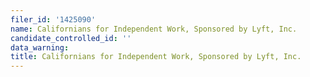 ```yaml
---
filer_id: '1425090'
name: Californians for Independent Work, Sponsored by Lyft, Inc.
candidate_controlled_id: ''
data_warning: 
title: Californians for Independent Work, Sponsored by Lyft, Inc.
---
```

